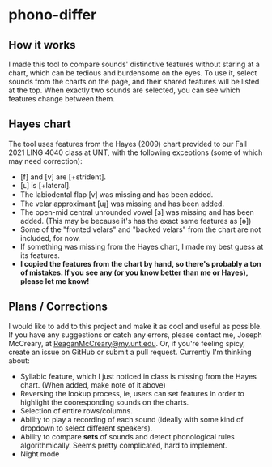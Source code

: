 # phono-differ

## How it works
I made this tool to compare sounds' distinctive features without staring at a chart, which can be tedious and burdensome on the eyes. To use it, select sounds from the charts on the page, and their shared features will be listed at the top. When exactly two sounds are selected, you can see which features change between them.

## Hayes chart
The tool uses features from the Hayes (2009) chart provided to our Fall 2021 LING 4040 class at UNT, with the following exceptions (some of which may need correction):
- [f] and [v] are [+strident].
- [ʟ] is [+lateral].
- The labiodental flap [ⱱ] was missing and has been added.
- The velar approximant [ɰ] was missing and has been added.
- The open-mid central unrounded vowel [ɜ] was missing and has been added. (This may be because it's has the exact same features as [ə])
- Some of the "fronted velars" and "backed velars" from the chart are not included, for now.
- If something was missing from the Hayes chart, I made my best guess at its features.
- **I copied the features from the chart by hand, so there's probably a ton of mistakes. If you see any (or you know better than me or Hayes), please let me know!**

## Plans / Corrections
I would like to add to this project and make it as cool and useful as possible. If you have any suggestions or catch any errors, please contact me, Joseph McCreary, at ReaganMcCreary@my.unt.edu. Or, if you're feeling spicy, create an issue on GitHub or submit a pull request. Currently I'm thinking about:
- Syllabic feature, which I just noticed in class is missing from the Hayes chart. (When added, make note of it above)
- Reversing the lookup process, ie, users can set features in order to highlight the cooresponding sounds on the charts.
- Selection of entire rows/columns.
- Ability to play a recording of each sound (ideally with some kind of dropdown to select different speakers).
- Ability to compare **sets** of sounds and detect phonological rules algorithmically. Seems pretty complicated, hard to implement.
- Night mode
